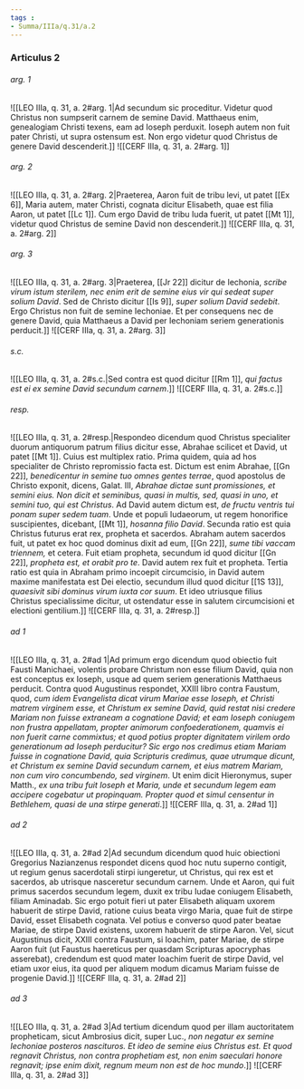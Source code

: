 ```yaml
---
tags : 
- Summa/IIIa/q.31/a.2
---
```


### Articulus 2

###### arg. 1
![[LEO IIIa, q. 31, a. 2#arg. 1|Ad secundum sic proceditur. Videtur quod Christus non sumpserit carnem de semine David. Matthaeus enim, genealogiam Christi texens, eam ad Ioseph perduxit. Ioseph autem non fuit pater Christi, ut supra ostensum est. Non ergo videtur quod Christus de genere David descenderit.]]
![[CERF IIIa, q. 31, a. 2#arg. 1]]

###### arg. 2
![[LEO IIIa, q. 31, a. 2#arg. 2|Praeterea, Aaron fuit de tribu levi, ut patet [[Ex 6]], Maria autem, mater Christi, cognata dicitur Elisabeth, quae est filia Aaron, ut patet [[Lc 1]]. Cum ergo David de tribu Iuda fuerit, ut patet [[Mt 1]], videtur quod Christus de semine David non descenderit.]]
![[CERF IIIa, q. 31, a. 2#arg. 2]]

###### arg. 3
![[LEO IIIa, q. 31, a. 2#arg. 3|Praeterea, [[Jr 22]] dicitur de Iechonia, *scribe virum istum sterilem, nec enim erit de semine eius vir qui sedeat super solium David*. Sed de Christo dicitur [[Is 9]], *super solium David sedebit*. Ergo Christus non fuit de semine Iechoniae. Et per consequens nec de genere David, quia Matthaeus a David per Iechoniam seriem generationis perducit.]]
![[CERF IIIa, q. 31, a. 2#arg. 3]]

###### s.c.
![[LEO IIIa, q. 31, a. 2#s.c.|Sed contra est quod dicitur [[Rm 1]], *qui factus est ei ex semine David secundum carnem*.]]
![[CERF IIIa, q. 31, a. 2#s.c.]]

###### resp.
![[LEO IIIa, q. 31, a. 2#resp.|Respondeo dicendum quod Christus specialiter duorum antiquorum patrum filius dicitur esse, Abrahae scilicet et David, ut patet [[Mt 1]]. Cuius est multiplex ratio. Prima quidem, quia ad hos specialiter de Christo repromissio facta est. Dictum est enim Abrahae, [[Gn 22]], *benedicentur in semine tuo omnes gentes terrae*, quod apostolus de Christo exponit, dicens, Galat. III, *Abrahae dictae sunt promissiones, et semini eius. Non dicit et seminibus, quasi in multis, sed, quasi in uno, et semini tuo, qui est Christus*. Ad David autem dictum est, *de fructu ventris tui ponam super sedem tuam*. Unde et populi Iudaeorum, ut regem honorifice suscipientes, dicebant, [[Mt 1]], *hosanna filio David*. Secunda ratio est quia Christus futurus erat rex, propheta et sacerdos. Abraham autem sacerdos fuit, ut patet ex hoc quod dominus dixit ad eum, [[Gn 22]], *sume tibi vaccam triennem,* et cetera. Fuit etiam propheta, secundum id quod dicitur [[Gn 22]], *propheta est, et orabit pro te*. David autem rex fuit et propheta. Tertia ratio est quia in Abraham primo incoepit circumcisio, in David autem maxime manifestata est Dei electio, secundum illud quod dicitur [[1S 13]], *quaesivit sibi dominus virum iuxta cor suum*. Et ideo utriusque filius Christus specialissime dicitur, ut ostendatur esse in salutem circumcisioni et electioni gentilium.]]
![[CERF IIIa, q. 31, a. 2#resp.]]

###### ad 1
![[LEO IIIa, q. 31, a. 2#ad 1|Ad primum ergo dicendum quod obiectio fuit Fausti Manichaei, volentis probare Christum non esse filium David, quia non est conceptus ex Ioseph, usque ad quem seriem generationis Matthaeus perducit. Contra quod Augustinus respondet, XXIII libro contra Faustum, quod, *cum idem Evangelista dicat virum Mariae esse Ioseph, et Christi matrem virginem esse, et Christum ex semine David, quid restat nisi credere Mariam non fuisse extraneam a cognatione David; et eam Ioseph coniugem non frustra appellatam, propter animorum confoederationem, quamvis ei non fuerit carne commixtus; et quod potius propter dignitatem virilem ordo generationum ad Ioseph perducitur? Sic ergo nos credimus etiam Mariam fuisse in cognatione David, quia Scripturis credimus, quae utrumque dicunt, et Christum ex semine David secundum carnem, et eius matrem Mariam, non cum viro concumbendo, sed virginem*. Ut enim dicit Hieronymus, super Matth., *ex una tribu fuit Ioseph et Maria, unde et secundum legem eam accipere cogebatur ut propinquam. Propter quod et simul censentur in Bethlehem, quasi de una stirpe generati*.]]
![[CERF IIIa, q. 31, a. 2#ad 1]]

###### ad 2
![[LEO IIIa, q. 31, a. 2#ad 2|Ad secundum dicendum quod huic obiectioni Gregorius Nazianzenus respondet dicens quod hoc nutu superno contigit, ut regium genus sacerdotali stirpi iungeretur, ut Christus, qui rex est et sacerdos, ab utrisque nasceretur secundum carnem. Unde et Aaron, qui fuit primus sacerdos secundum legem, duxit ex tribu Iudae coniugem Elisabeth, filiam Aminadab. Sic ergo potuit fieri ut pater Elisabeth aliquam uxorem habuerit de stirpe David, ratione cuius beata virgo Maria, quae fuit de stirpe David, esset Elisabeth cognata. Vel potius e converso quod pater beatae Mariae, de stirpe David existens, uxorem habuerit de stirpe Aaron. Vel, sicut Augustinus dicit, XXIII contra Faustum, si Ioachim, pater Mariae, de stirpe Aaron fuit (ut Faustus haereticus per quasdam Scripturas apocryphas asserebat), credendum est quod mater Ioachim fuerit de stirpe David, vel etiam uxor eius, ita quod per aliquem modum dicamus Mariam fuisse de progenie David.]]
![[CERF IIIa, q. 31, a. 2#ad 2]]

###### ad 3
![[LEO IIIa, q. 31, a. 2#ad 3|Ad tertium dicendum quod per illam auctoritatem propheticam, sicut Ambrosius dicit, super Luc., *non negatur ex semine Iechoniae posteros nascituros. Et ideo de semine eius Christus est. Et quod regnavit Christus, non contra prophetiam est, non enim saeculari honore regnavit; ipse enim dixit, regnum meum non est de hoc mundo*.]]
![[CERF IIIa, q. 31, a. 2#ad 3]]

